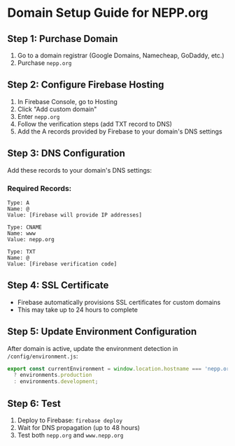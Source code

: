 # Domain Setup Guide for NEPP.org

## Step 1: Purchase Domain
1. Go to a domain registrar (Google Domains, Namecheap, GoDaddy, etc.)
2. Purchase `nepp.org`

## Step 2: Configure Firebase Hosting
1. In Firebase Console, go to Hosting
2. Click "Add custom domain"
3. Enter `nepp.org`
4. Follow the verification steps (add TXT record to DNS)
5. Add the A records provided by Firebase to your domain's DNS settings

## Step 3: DNS Configuration
Add these records to your domain's DNS settings:

### Required Records:
```
Type: A
Name: @
Value: [Firebase will provide IP addresses]

Type: CNAME
Name: www
Value: nepp.org

Type: TXT
Name: @
Value: [Firebase verification code]
```

## Step 4: SSL Certificate
- Firebase automatically provisions SSL certificates for custom domains
- This may take up to 24 hours to complete

## Step 5: Update Environment Configuration
After domain is active, update the environment detection in `/config/environment.js`:

```javascript
export const currentEnvironment = window.location.hostname === 'nepp.org' || window.location.hostname === 'www.nepp.org'
  ? environments.production 
  : environments.development;
```

## Step 6: Test
1. Deploy to Firebase: `firebase deploy`
2. Wait for DNS propagation (up to 48 hours)
3. Test both `nepp.org` and `www.nepp.org`
